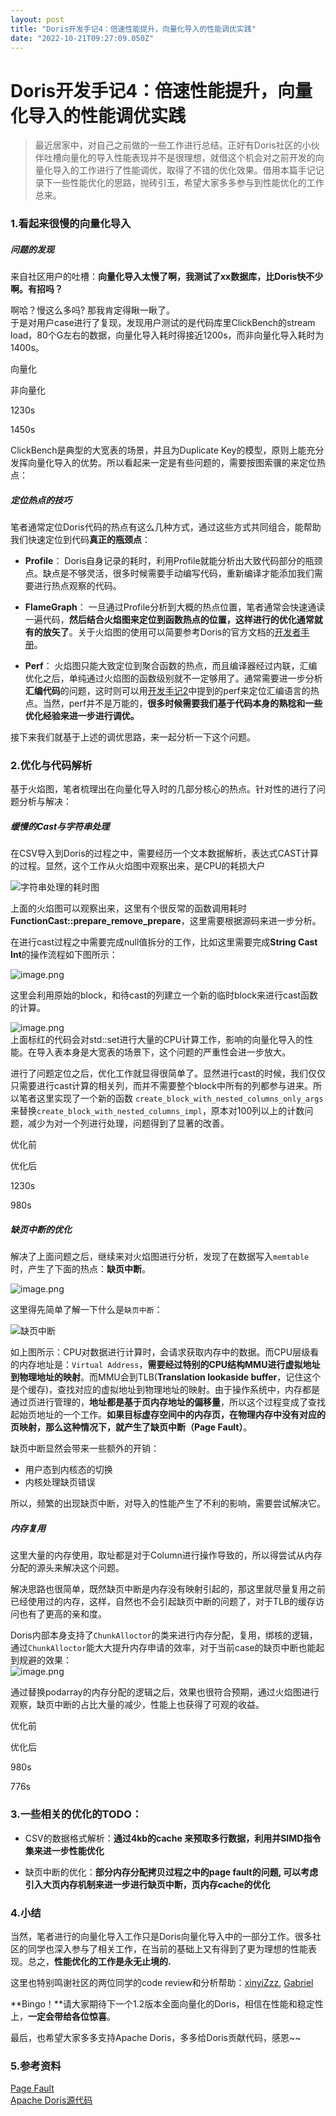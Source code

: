 ```yaml
---
layout: post
title: "Doris开发手记4：倍速性能提升，向量化导入的性能调优实践"
date: "2022-10-21T09:27:09.050Z"
---
```

Doris开发手记4：倍速性能提升，向量化导入的性能调优实践
==============================

> 最近居家中，对自己之前做的一些工作进行总结。正好有Doris社区的小伙伴吐槽向量化的导入性能表现并不是很理想，就借这个机会对之前开发的向量化导入的工作进行了性能调优，取得了不错的优化效果。借用本篇手记记录下一些性能优化的思路，抛砖引玉，希望大家多多参与到性能优化的工作总来。

### 1.看起来很慢的向量化导入

##### 问题的发现

来自社区用户的吐槽：**向量化导入太慢了啊，我测试了xx数据库，比Doris快不少啊。有招吗？**

啊哈？慢这么多吗? 那我肯定得瞅一瞅了。  
于是对用户case进行了复现，发现用户测试的是代码库里ClickBench的stream load，80个G左右的数据，向量化导入耗时得接近1200s，而非向量化导入耗时为1400s。

向量化

非向量化

1230s

1450s

ClickBench是典型的大宽表的场景，并且为Duplicate Key的模型，原则上能充分发挥向量化导入的优势。所以看起来一定是有些问题的，需要按图索骥的来定位热点：

##### 定位热点的技巧

笔者通常定位Doris代码的热点有这么几种方式，通过这些方式共同组合，能帮助我们快速定位到代码**真正的瓶颈点**：

*   **Profile**： Doris自身记录的耗时，利用Profile就能分析出大致代码部分的瓶颈点。缺点是不够灵活，很多时候需要手动编写代码，重新编译才能添加我们需要进行热点观察的代码。
    
*   **FlameGraph**： 一旦通过Profile分析到大概的热点位置，笔者通常会快速通读一遍代码，**然后结合火焰图来定位到函数热点的位置，这样进行的优化通常就有的放矢了**。关于火焰图的使用可以简要参考Doris的官方文档的[开发者手册](https://doris.apache.org/zh-CN/community/developer-guide/debug-tool)。
    
*   **Perf**： 火焰图只能大致定位到聚合函数的热点，而且编译器经过内联，汇编优化之后，单纯通过火焰图的函数级别就不一定够用了。通常需要进一步分析**汇编代码**的问题，这时则可以用[开发手记2](https://www.cnblogs.com/happenlee/p/14990049.html)中提到的perf来定位汇编语言的热点。当然，perf并不是万能的，**很多时候需要我们基于代码本身的熟稔和一些优化经验来进一步进行调优。**
    

接下来我们就基于上述的调优思路，来一起分析一下这个问题。

### 2.优化与代码解析

基于火焰图，笔者梳理出在向量化导入时的几部分核心的热点。针对性的进行了问题分析与解决：

##### 缓慢的Cast与字符串处理

在CSV导入到Doris的过程之中，需要经历一个文本数据解析，表达式CAST计算的过程。显然，这个工作从火焰图中观察出来，是CPU的耗损大户

![字符串处理的耗时图](https://upload-images.jianshu.io/upload_images/8552201-6d3507fb58c68505.png?imageMogr2/auto-orient/strip%7CimageView2/2/w/1240)

上面的火焰图可以观察出来，这里有个很反常的函数调用耗时**FunctionCast::prepare\_remove\_prepare**，这里需要根据源码来进一步分析。

在进行cast过程之中需要完成null值拆分的工作，比如这里需要完成**String Cast Int**的操作流程如下图所示：

![image.png](https://upload-images.jianshu.io/upload_images/8552201-648f8ca107e79c2d.png?imageMogr2/auto-orient/strip%7CimageView2/2/w/1240)

这里会利用原始的block，和待cast的列建立一个新的临时block来进行cast函数的计算。

![image.png](https://upload-images.jianshu.io/upload_images/8552201-6724a89495c1d696.png?imageMogr2/auto-orient/strip%7CimageView2/2/w/1240)  
上面标红的代码会对std::set进行大量的CPU计算工作，影响的向量化导入的性能。在导入表本身是大宽表的场景下，这个问题的严重性会进一步放大。

进行了问题定位之后，优化工作就显得很简单了。显然进行cast的时候，我们仅仅只需要进行cast计算的相关列，而并不需要整个block中所有的列都参与进来。所以笔者这里实现了一个新的函数 `create_block_with_nested_columns_only_args`来替换`create_block_with_nested_columns_impl`，原本对100列以上的计数问题，减少为对一个列进行处理，问题得到了显著的改善。

优化前

优化后

1230s

980s

##### 缺页中断的优化

解决了上面问题之后，继续来对火焰图进行分析，发现了在数据写入`memtable`时，产生了下面的热点：**缺页中断**。

![image.png](https://upload-images.jianshu.io/upload_images/8552201-48d3e48e58941ed4.png?imageMogr2/auto-orient/strip%7CimageView2/2/w/1240)

这里得先简单了解一下什么是`缺页中断`：

![缺页中断](https://upload-images.jianshu.io/upload_images/8552201-6b81b222c162ea3b.png?imageMogr2/auto-orient/strip%7CimageView2/2/w/1240)

如上图所示：CPU对数据进行计算时，会请求获取内存中的数据。而CPU层级看的内存地址是：`Virtual Address`，**需要经过特别的CPU结构MMU进行虚拟地址到物理地址的映射**。而MMU会到TLB(**Translation lookaside buffer**，记住这个是个缓存)，查找对应的虚拟地址到物理地址的映射。由于操作系统中，内存都是通过页进行管理的，**地址都是基于页内存地址的偏移量**，所以这个过程变成了查找起始页地址的一个工作。**如果目标虚存空间中的内存页，在物理内存中没有对应的页映射，那么这种情况下，就产生了缺页中断（Page Fault）**。

缺页中断显然会带来一些额外的开销：

*   用户态到内核态的切换
*   内核处理缺页错误

所以，频繁的出现缺页中断，对导入的性能产生了不利的影响，需要尝试解决它。

##### 内存复用

这里大量的内存使用，取址都是对于Column进行操作导致的，所以得尝试从内存分配的源头来解决这个问题。

解决思路也很简单，既然缺页中断是内存没有映射引起的，那这里就尽量复用之前已经使用过的内存，这样，自然也不会引起缺页中断的问题了，对于TLB的缓存访问也有了更高的亲和度。

Doris内部本身支持了`ChunkAlloctor`的类来进行内存分配，复用，绑核的逻辑，通过`ChunkAlloctor`能大大提升内存申请的效率，对于当前case的缺页中断也能起到规避的效果：  
![image.png](https://upload-images.jianshu.io/upload_images/8552201-b8c8b5dcc39c8cd8.png?imageMogr2/auto-orient/strip%7CimageView2/2/w/1240)

通过替换podarray的内存分配的逻辑之后，效果也很符合预期，通过火焰图进行观察，缺页中断的占比大量的减少，性能上也获得了可观的收益。

优化前

优化后

980s

776s

### 3.一些相关的优化的TODO：

*   CSV的数据格式解析：**通过4kb的cache 来预取多行数据，利用并SIMD指令集来进一步性能优化**
    
*   缺页中断的优化：**部分内存分配拷贝过程之中的page fault的问题, 可以考虑引入大页内存机制来进一步进行缺页中断，页内存cache的优化**
    

### 4.小结

当然，笔者进行的向量化导入工作只是Doris向量化导入中的一部分工作。很多社区的同学也深入参与了相关工作，在当前的基础上又有得到了更为理想的性能表现。总之，**性能优化的工作是永无止境的.**

这里也特别鸣谢社区的两位同学的code review和分析帮助：[xinyiZzz](https://github.com/xinyiZzz), [Gabriel](https://github.com/Gabriel)

**Bingo！**请大家期待下一个1.2版本全面向量化的Doris，相信在性能和稳定性上，**一定会带给各位惊喜**。

最后，也希望大家多多支持Apache Doris，多多给Doris贡献代码，感恩~~

### 5.参考资料

[Page Fault](https://en.wikipedia.org/wiki/Page_fault)  
[Apache Doris源代码](https://github.com/apache/incubator-doris)